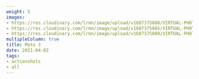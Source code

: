 ```yaml
---
weight: 5
images:
- https://res.cloudinary.com/lrmn/image/upload/v1687375888/VIRTUAL-PHOTOGRAPHY/moto3/LRMN-MOTO3_7_nmhywv.png
- https://res.cloudinary.com/lrmn/image/upload/v1687375865/VIRTUAL-PHOTOGRAPHY/moto3/LRMN-MOTO3_17_no48cl.png
- https://res.cloudinary.com/lrmn/image/upload/v1687375889/VIRTUAL-PHOTOGRAPHY/moto3/LRMN-MOTO3_8_h4bgor.png
multipleColumn: true
title: Moto 3
date: 2021-04-02
tags:
- actionshots
- all
---
```


